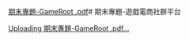 [期末專題-GameRoot .pdf](https://github.com/DeanInConfidence/GameRoot-BackEnd/files/14898394/-GameRoot.pdf)# 期末專題-遊戲電商社群平台

[Uploading 期末專題-GameRoot .pdf…]()
